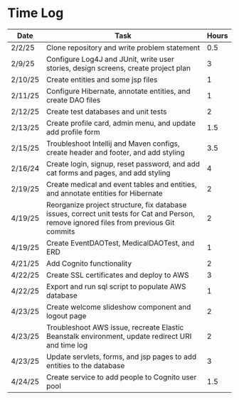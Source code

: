 # Time Log

| Date    | Task                                                                                                                                     | Hours |
|---------|------------------------------------------------------------------------------------------------------------------------------------------|-------|
| 2/2/25  | Clone repository and write problem statement                                                                                             | 0.5   |
| 2/9/25  | Configure Log4J and JUnit, write user stories, design screens, create project plan                                                       | 3     |
| 2/10/25 | Create entities and some jsp files                                                                                                       | 1     |
| 2/11/25 | Configure Hibernate, annotate entities, and create DAO files                                                                             | 1     |
| 2/12/25 | Create test databases and unit tests                                                                                                     | 2     |
| 2/13/25 | Create profile card, admin menu, and update add profile form                                                                             | 1.5   |
| 2/15/25 | Troubleshoot Intellij and Maven configs, create header and footer, and add styling                                                       | 3.5   |
| 2/16/24 | Create login, signup, reset password, and add cat forms and pages, and add styling                                                       | 4     |
| 2/19/25 | Create medical and event tables and entities, and annotate entities for Hibernate                                                        | 2     |
| 4/19/25 | Reorganize project structure, fix database issues, correct unit tests for Cat and Person, remove ignored files from previous Git commits | 2     |
| 4/19/25 | Create EventDAOTest, MedicalDAOTest, and ERD                                                                                             | 1     |
| 4/21/25 | Add Cognito functionality                                                                                                                | 2     |
| 4/22/25 | Create SSL certificates and deploy to AWS                                                                                                | 3     |
| 4/22/25 | Export and run sql script to populate AWS database                                                                                       | 1     |
| 4/23/25 | Create welcome slideshow component and logout page                                                                                       | 2     |
| 4/23/25 | Troubleshoot AWS issue, recreate Elastic Beanstalk environment, update redirect URI and time log                                         | 2     |
| 4/23/25 | Update servlets, forms, and jsp pages to add entities to the database                                                                    | 3     |
| 4/24/25 | Create service to add people to Cognito user pool                                                                                        | 1.5   |